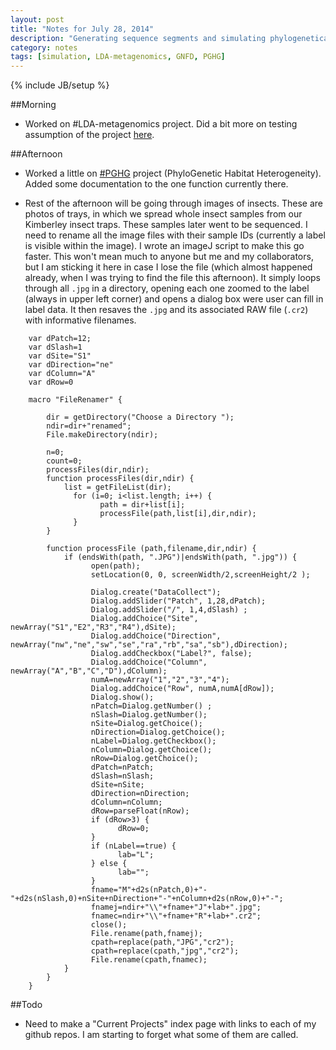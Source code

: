 ```yaml
---
layout: post
title: "Notes for July 28, 2014"
description: "Generating sequence segments and simulating phylogenetically structured habitat heterogeneity"
category: notes
tags: [simulation, LDA-metagenomics, GNFD, PGHG]
---
```

{% include JB/setup %}

##Morning

* Worked on #LDA-metagenomics project. Did a bit more on testing assumption of the project [here](http://rdinnager.github.io/LDA-metagenomics/assumption_test).

##Afternoon

* Worked a little on [#PGHG](https://github.com/rdinnager/PGHG-Project) project (PhyloGenetic Habitat Heterogeneity). Added some documentation to the one function currently there.

* Rest of the afternoon will be going through images of insects. These are photos of trays, in which we spread whole insect samples from our Kimberley insect traps. These samples later went to be sequenced. I need to rename all the image files with their sample IDs (currently a label is visible within the image). I wrote an imageJ script to make this go faster. This won't mean much to anyone but me and my collaborators, but I am sticking it here in case I lose the file (which almost happened already, when I was trying to find the file this afternoon). It simply loops through all `.jpg` in a directory, opening each one zoomed to the label (always in upper left corner) and opens a dialog box were user can fill in label data. It then resaves the `.jpg` and its associated RAW file (`.cr2`) with informative filenames.

~~~~
    var dPatch=12;
    var dSlash=1
    var dSite="S1"
    var dDirection="ne"
    var dColumn="A"
    var dRow=0

    macro "FileRenamer" {

        dir = getDirectory("Choose a Directory ");
        ndir=dir+"renamed";
        File.makeDirectory(ndir);

        n=0;
        count=0;
        processFiles(dir,ndir);
        function processFiles(dir,ndir) {
            list = getFileList(dir);
	          for (i=0; i<list.length; i++) {
		            path = dir+list[i];
		            processFile(path,list[i],dir,ndir);
	          }
        }

        function processFile (path,filename,dir,ndir) {
            if (endsWith(path, ".JPG")|endsWith(path, ".jpg")) {
	              open(path);
	              setLocation(0, 0, screenWidth/2,screenHeight/2 );
		
	              Dialog.create("DataCollect");
	              Dialog.addSlider("Patch", 1,28,dPatch); 
	              Dialog.addSlider("/", 1,4,dSlash) ;
	              Dialog.addChoice("Site", newArray("S1","E2","R3","R4"),dSite);
	              Dialog.addChoice("Direction", newArray("nw","ne","sw","se","ra","rb","sa","sb"),dDirection);
	              Dialog.addCheckbox("Label?", false);
	              Dialog.addChoice("Column", newArray("A","B","C","D"),dColumn);
	              numA=newArray("1","2","3","4");
	              Dialog.addChoice("Row", numA,numA[dRow]);
	              Dialog.show();
	              nPatch=Dialog.getNumber() ;
	              nSlash=Dialog.getNumber();
	              nSite=Dialog.getChoice();
	              nDirection=Dialog.getChoice();
	              nLabel=Dialog.getCheckbox();
	              nColumn=Dialog.getChoice();
	              nRow=Dialog.getChoice();
	              dPatch=nPatch;
	              dSlash=nSlash;
	              dSite=nSite;
	              dDirection=nDirection;
	              dColumn=nColumn;
	              dRow=parseFloat(nRow);
	              if (dRow>3) {
		                dRow=0;
	              }
	              if (nLabel==true) {
	                	lab="L";
	              } else {
		                lab="";
	              }
	              fname="M"+d2s(nPatch,0)+"-"+d2s(nSlash,0)+nSite+nDirection+"-"+nColumn+d2s(nRow,0)+"-";
	              fnamej=ndir+"\\"+fname+"J"+lab+".jpg";
	              fnamec=ndir+"\\"+fname+"R"+lab+".cr2";
	              close();
	              File.rename(path,fnamej);
	              cpath=replace(path,"JPG","cr2");
	              cpath=replace(cpath,"jpg","cr2");
	              File.rename(cpath,fnamec);
            }		
        }    
    }
~~~~

##Todo

* Need to make a "Current Projects" index page with links to each of my github repos. I am starting to forget what some of them are called.